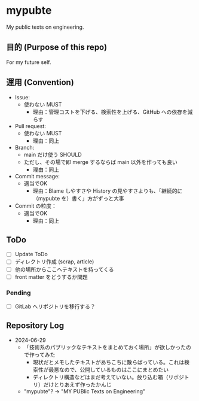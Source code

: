 # mypubte

My public texts on engineering.

## 目的 (Purpose of this repo)

For my future self.

## 運用 (Convention)

- Issue:
  - 使わない MUST
    - 理由：管理コストを下げる、検索性を上げる、GitHub への依存を減らす
- Pull request:
  - 使わない MUST
    - 理由：同上
- Branch:
  - main だけ使う SHOULD
  - ただし、その場で即 merge するならば main 以外を作っても良い
    - 理由：同上
- Commit message:
  - 適当でOK
    - 理由：Blame しやすさや History の見やすさよりも、「継続的に（mypubte を）書く」方がずっと大事
- Commit の粒度：
  - 適当でOK
    - 理由：同上

## ToDo

- [ ] Update ToDo
- [ ] ディレクトリ作成 (scrap, article)
- [ ] 他の場所からここへテキストを持ってくる
- [ ] front matter をどうするか問題

### Pending

- [ ] GitLab へリポジトリを移行する？

## Repository Log

- 2024-06-29
  - 「技術系のパブリックなテキストをまとめておく場所」が欲しかったので作ってみた
    - 現状だとメモしたテキストがあちこちに散らばっている。これは検索性が最悪なので、公開しているものはここにまとめたい
    - ディレクトリ構造などはまだ考えていない。放り込む箱（リポジトリ）だけとりあえず作ったかんじ
  - "mypubte"? -> "MY PUBlic Texts on Engineering"
